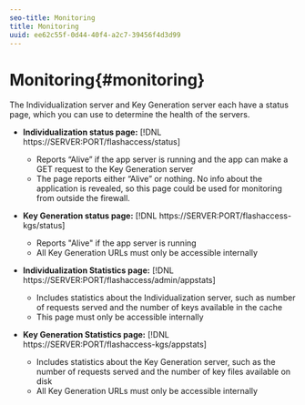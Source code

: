 ```yaml
---
seo-title: Monitoring
title: Monitoring
uuid: ee62c55f-0d44-40f4-a2c7-39456f4d3d99
---
```


# Monitoring{#monitoring}

The Individualization server and Key Generation server each have a status page, which you can use to determine the health of the servers.

* **Individualization status page:** [!DNL https://SERVER:PORT/flashaccess/status]

    * Reports “Alive” if the app server is running and the app can make a GET request to the Key Generation server 
    * The page reports either “Alive” or nothing. No info about the application is revealed, so this page could be used for monitoring from outside the firewall.

* **Key Generation status page:** [!DNL https://SERVER:PORT/flashaccess-kgs/status]

    * Reports "Alive" if the app server is running 
    * All Key Generation URLs must only be accessible internally

* **Individualization Statistics page:** [!DNL https://SERVER:PORT/flashaccess/admin/appstats]

    * Includes statistics about the Individualization server, such as number of requests served and the number of keys available in the cache 
    * This page must only be accessible internally

* **Key Generation Statistics page:** [!DNL https://SERVER:PORT/flashaccess-kgs/appstats]

    * Includes statistics about the Key Generation server, such as the number of requests served and the number of key files available on disk 
    * All Key Generation URLs must only be accessible internally

